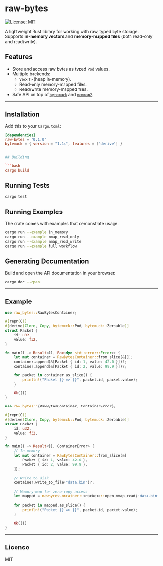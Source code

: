 # raw-bytes

[![License: MIT](https://img.shields.io/badge/License-MIT-yellow.svg)](https://opensource.org/licenses/MIT)

A lightweight Rust library for working with raw, typed byte storage.  
Supports **in-memory vectors** and **memory-mapped files** (both read-only and read/write).

## Features
- Store and access raw bytes as typed `Pod` values.
- Multiple backends:
  - `Vec<T>` (heap in-memory).
  - Read-only memory-mapped files.
  - Read/write memory-mapped files.
- Safe API on top of [`bytemuck`](https://crates.io/crates/bytemuck) and [`memmap2`](https://crates.io/crates/memmap2).

---

## Installation

Add this to your `Cargo.toml`:
```toml
[dependencies]
raw-bytes = "0.1.0"
bytemuck = { version = "1.14", features = ["derive"] }


## Building

```bash
cargo build
```

## Running Tests

```bash
cargo test
```

## Running Examples

The crate comes with examples that demonstrate usage.

```bash
cargo run --example in_memory
cargo run --example mmap_read_only
cargo run --example mmap_read_write
cargo run --example full_workflow
```

## Generating Documentation

Build and open the API documentation in your browser:

```bash
cargo doc --open
```


---

## Example

```rust
use raw_bytes::RawBytesContainer;

#[repr(C)]
#[derive(Clone, Copy, bytemuck::Pod, bytemuck::Zeroable)]
struct Packet {
    id: u32,
    value: f32,
}

fn main() -> Result<(), Box<dyn std::error::Error>> {
	let mut container = RawBytesContainer::from_slice(&[]);
	container.append(&[Packet { id: 1, value: 42.0 }])?;
	container.append(&[Packet { id: 2, value: 99.9 }])?;

    for packet in container.as_slice() {
        println!("Packet {} => {}", packet.id, packet.value);
    }

    Ok(())
}
```

```rust
use raw_bytes::{RawBytesContainer, ContainerError};

#[repr(C)]
#[derive(Clone, Copy, bytemuck::Pod, bytemuck::Zeroable)]
struct Packet {
    id: u32,
    value: f32,
}

fn main() -> Result<(), ContainerError> {
    // In-memory
    let mut container = RawBytesContainer::from_slice(&[
        Packet { id: 1, value: 42.0 },
        Packet { id: 2, value: 99.9 },
    ]);
    
    // Write to disk
    container.write_to_file("data.bin")?;
    
    // Memory-map for zero-copy access
    let mapped = RawBytesContainer::<Packet>::open_mmap_read("data.bin")?;
    
    for packet in mapped.as_slice() {
        println!("Packet {} => {}", packet.id, packet.value);
    }
    
    Ok(())
}
```

---

## License

MIT
